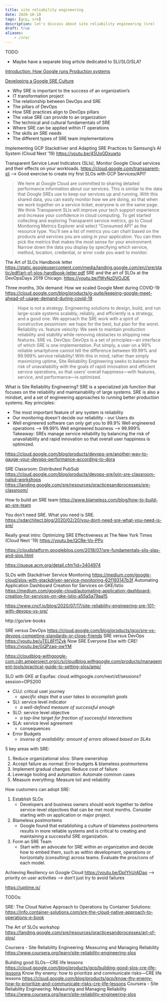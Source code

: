 ```yaml
---
title: site reliability engineering
date: 2020-10-10
tags: [gcp, sre]
description: let's discuss about site reliability engineering (sre)
draft: true
aliases:
    - /sre/
---
```

TODO:
- Maybe have a separate blog article dedicated to SLI/SLO/SLA?

[Introduction: How Google runs Production systems](https://landing.google.com/sre/sre-book/chapters/introduction/)

[Developing a Google SRE Culture](https://www.coursera.org/learn/developing-a-google-sre-culture)
- Why SRE is important to the success of an organization’s
- IT transformation project
- The relationship between DevOps and SRE
- The pillars of DevOps
- How SRE practices align to DevOps pillars
- The value SRE can provide to an organization
- The technical and cultural fundamentals of SRE
- Where SRE can be applied within IT operations
- The skills an SRE needs
- The different types of SRE team implementations


Implementing GCP Stackdriver and Adapting SRE Practices to Samsung’s AI System (Cloud Next '19)
https://youtu.be/45UoGDxuwto

Transparent Service Level Indicators (SLIs), Monitor Google Cloud services and their effects on your workloads.
https://cloud.google.com/transparent-sli
--> Good exercise to create my first SLOs with GCP Services/API?
> We here at Google Cloud are committed to sharing detailed performance information about our services. This is similar to the data that Google SREs use to keep our services up and running. With this shared data, you can easily monitor how we are doing, so that when we work together on a service ticket, everyone is on the same page. We think Transparent SLIs will improve your tech support experience and increase your confidence in cloud computing.
> To get started collecting and exploring Transparent service metrics, go to Cloud Monitoring Metrics Explorer and select “Consumed API” as the resource type. You'll see a list of metrics you can chart based on the products and services you are using in your application. You can then pick the metrics that makes the most sense for your environment. Narrow down the data you display by specifying which service, method, location, credential, or error code you want to monitor.

The Art of SLOs Handbook letter
https://static.googleusercontent.com/media/landing.google.com/en//sre/static/pdf/art-of-slos-handbook-letter.pdf
SRE and the art of SLOs at the DevOpsDays 2019 Chicago: https://youtu.be/fWvNzDVOJDE

Three months, 30x demand: How we scaled Google Meet during COVID-19
https://cloud.google.com/blog/products/g-suite/keeping-google-meet-ahead-of-usage-demand-during-covid-19

> Hope is not a strategy. Engineering solutions to design, build, and run large-scale systems scalably, reliably, and efficiently is a strategy, and a good one.
> We approach the SRE work with a spirit of constructive pessimism: we hope for the best, but plan for the worst.
> Reliability vs. feature velocity: We seek to maintain production reliability and stability while removing obstacles to shipping new features.
> SRE vs. DevOps: DevOps is a set of principles—an interface of which SRE is one implementation.
> Put simply, a user on a 99% reliable smartphone cannot tell the difference between 99.99% and 99.999% service reliability! With this in mind, rather than simply maximizing uptime, Site Reliability Engineering seeks to balance the risk of unavailability with the goals of rapid innovation and efficient service operations, so that users’ overall happiness—with features, service, and performance—is optimized.

What is Site Reliability Engineering?
SRE is a specialized job function that focuses on the reliability and maintainability of large systems. SRE is also a mindset, and a set of engineering approaches to running better production systems.
Key principles:
- The most important feature of any system is reliability
- Our monitoring doesn't decide our reliability - our Users do
- Well engineered software can only get you to 99.9%
  Well engineered operations --> 99.99%
  Well engineered business --> 99.999%
Takeaway: SREs manage service reliability by balancing the risk of unavailability and rapid innovation so that overall user happiness is optimized.

https://cloud.google.com/blog/products/devops-sre/another-way-to-gauge-your-devops-performance-according-to-dora

SRE Classroom: Distributed PubSub
https://cloud.google.com/blog/products/devops-sre/join-sre-classroom-nalsd-workshops
https://landing.google.com/sre/resources/practicesandprocesses/sre-classroom/

How to build an SRE team
https://www.blameless.com/blog/how-to-build-an-sre-team

You don’t need SRE. What you need is SRE.
https://sdarchitect.blog/2020/02/20/you-dont-need-sre-what-you-need-is-sre/

Really great intro: Optimizing SRE Effectiveness at The New York Times (Cloud Next '19)
https://youtu.be/QCRe-Vo-PPo

https://cloudplatform.googleblog.com/2018/07/sre-fundamentals-slis-slas-and-slos.html

https://queue.acm.org/detail.cfm?id=3404974

SLOs with Stackdriver Service Monitoring
https://medium.com/google-cloud/slos-with-stackdriver-service-monitoring-62f193147b3f
Automating Application Dashboard Creation for Services on GKE/Istio
https://medium.com/google-cloud/automating-application-dashboard-creation-for-services-on-gke-istio-a55a5a79aa15

https://www.cncf.io/blog/2020/07/17/site-reliability-engineering-sre-101-with-devops-vs-sre/

http://go/sre-books

SRE versus DevOps
https://cloud.google.com/blog/products/gcp/sre-vs-devops-competing-standards-or-close-friends
SRE versus DevOps
https://youtu.be/uTEL8Ff1Zvk
Now SRE Everyone Else with CRE! 
https://youtu.be/GQPzaq-owYM

https://cloudblog-withgoogle-com.cdn.ampproject.org/c/s/cloudblog.withgoogle.com/products/management-tools/practical-guide-to-setting-slos/amp/

SLO with GKE at Equifax: cloud.withgoogle.com/next/sf/sessions?session=OPS200
- CUJ: critical user journey
    - _specific steps that a user takes to accomplish goals_
- SLI: service level indicator
    - _a well-defined measure of successful enough_
- SLO: service level objective
    - _a top-line target for fraction of successful interactions_
- SLA: service level agreement
    - consequences
- Error Budgets
    - _inverse of availability: amount of errors allowed based on SLAs_

5 key areas with SRE:
1. Reduce organizational silos: Share ownershop
2. Accept failure as normal: Error budgets & blameless postmortems
3. Implement gradual changes: Reduce cost of failure
4. Leverage tooling and automation: Automate common cases
5. Measure everything: Measure toil and reliability

How customers can adopt SRE:
1. Establish SLOs
    - Developers and business owners should work together to define service-level objectives that can be met most months. Consider starting with on application or major project.
2. Blameless postmortems
    - Google found that establishing a culture of blameless postmortems results in more reliable systems and is critical to creating and maintaining a successful SRE organization.
3. Form an SRE Team
    - Start with an advocate for SRE within an organization and decide how to embed them, such as within development, operations or horizontally (consulting) across teams. Evaluate the pros/cons of each model.

Achieving Resiliency on Google Cloud
https://youtu.be/DplYhUrADao
--> priority on user activities
--> don't just try to avoid failures

https://uptime.is/

TODOs:

SRE: The Cloud Native Approach to Operations by Container Solutions:
https://info.container-solutions.com/sre-the-cloud-native-approach-to-operations-e-book

The Art of SLOs workshop
https://landing.google.com/sre/resources/practicesandprocesses/art-of-slos/

Coursera - Site Reliability Engineering: Measuring and Managing Reliability
https://www.coursera.org/learn/site-reliability-engineering-slos

Building good SLOs—CRE life lessons
https://cloud.google.com/blog/products/gcp/building-good-slos-cre-life-lessons
Know thy enemy: how to prioritize and communicate risks—CRE life lessons
https://cloud.google.com/blog/products/gcp/know-thy-enemy-how-to-prioritize-and-communicate-risks-cre-life-lessons
Coursera - Site Reliability Engineering: Measuring and Managing Reliability
https://www.coursera.org/learn/site-reliability-engineering-slos